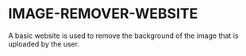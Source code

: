# IMAGE-REMOVER-WEBSITE
A basic website is used to remove the background of the image that is uploaded by the user.
